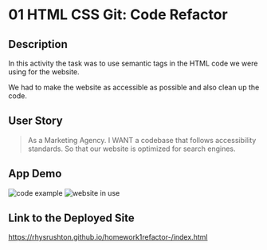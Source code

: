 # 01 HTML CSS Git: Code Refactor

## Description

In this activity the task was to use semantic tags in the HTML code we were using for the website. 

We had to make the website as accessible as possible and also clean up the code. 

## User Story

>  As a Marketing Agency.
>  I WANT a codebase that follows accessibility standards.
>  So that our website is optimized for search engines.

## App Demo 

![code example](gifs\code.gif)
![website in use](gifs\site.gif)

## Link to the Deployed Site
https://rhysrushton.github.io/homework1refactor-/index.html
